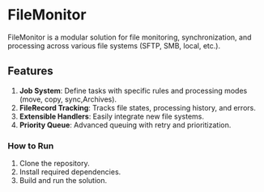 ﻿# FileMonitor

FileMonitor is a modular solution for file monitoring, synchronization, and processing across various file systems (SFTP, SMB, local, etc.).

## Features

1. **Job System**: Define tasks with specific rules and processing modes (move, copy, sync,Archives).
2. **FileRecord Tracking**: Tracks file states, processing history, and errors.
3. **Extensible Handlers**: Easily integrate new file systems.
4. **Priority Queue**: Advanced queuing with retry and prioritization.

### How to Run

1. Clone the repository.
2. Install required dependencies.
3. Build and run the solution.
